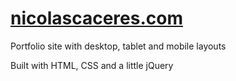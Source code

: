# [nicolascaceres.com](http://nicolascaceres.com)

Portfolio site with desktop, tablet and mobile layouts

Built with HTML, CSS and a little jQuery